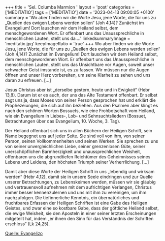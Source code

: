 +++
title = 'Sel. Columba Marmion  '
layout = 'post'
categories = ['MEDITATIO']
tags = ['MEDITATIO']
date = '2023-04-13 09:00:05 +0100'
summary = 'Wo aber finden wir die Worte Jesu, jene Worte, die für uns zu „Quellen des ewigen Lebens werden sollen“ (Joh 4,14)? Zunächst im Evangelium! Dort lauschen wir dem Heiland selbst, dem menschgewordenen Wort. Er offenbart uns das Unaussprechliche in menschlichen Lauten, stellt uns da....'
linkedsummaryImage = 'meditatio.jpg'
keepImageRatio = 'true'
+++
Wo aber finden wir die Worte Jesu, jene Worte, die für uns zu „Quellen des ewigen Lebens werden sollen“ (Joh 4,14)? Zunächst im Evangelium! Dort lauschen wir dem Heiland selbst, dem menschgewordenen Wort. Er offenbart uns das Unaussprechliche in menschlichen Lauten, stellt uns das Unsichtbare vor Augen, soweit unser schwacher Geist imstande ist, es zu fassen.<!--more--> Wir müssen nur die Augen öffnen und unser Herz vorbereiten, um seine Klarheit zu sehen und uns daran zu erfreuen. […]

Jesus Christus aber ist „derselbe gestern, heute und in Ewigkeit“ (Hebr 13,8). Darum ist er es auch, der uns das Alte Testament offenbart. Er selbst sagt uns ja, dass Moses von seiner Person gesprochen hat und erklärt die Prophezeiungen, die sich auf ihn beziehen. Aus den Psalmen aber klingt es nach den schönen Worten Bossuets, wie eine Frohbotschaft vom Heiland, wie ein Evangelium in Liebes-, Lob- und Sehnsuchtsliedern (Bossuet, Betrachtungen über das Evangelium, 10. Woche, 3. Tag).

Der Heiland offenbart sich uns in allen Büchern der Heiligen Schrift, sein Name begegnet uns auf jeder Seite. Sie sind voll von ihm, von seiner Person, seinen Vollkommenheiten und seinen Werken. Sie sprechen zu uns von seiner unvergleichlichen Liebe, seiner grenzenlosen Güte, seiner unerschöpflichen Barmherzigkeit und unaussprechlichen Weisheit, offenbaren uns die abgrundtiefen Reichtümer des Geheimnisses seines Lebens und Leidens, den höchsten Triumph seiner Verherrlichung. […]

Damit aber diese Worte der Heiligen Schrift in uns „lebendig und wirksam werden“ (Hebr 4,12), damit sie in unsere Seele eindringen und zur Quelle unserer Betrachtungen, zu Lebenskeimen werden, müssen wir sie gläubig und vertrauensvoll aufnehmen mit dem aufrichtigen Verlangen, Christus immer besser kennenzulernen und uns mit ihm zu vereinigen, um ihm nachzufolgen. Die tiefinnerliche Kenntnis, ein übernatürliches und fruchtbares Erfassen der Heiligen Schriften ist eine Gabe des Heiligen Geistes, und zwar eine so kostbare Gabe, dass der göttliche Heiland selbst, die ewige Weisheit, sie den Aposteln in einer seiner letzten Erscheinungen mitgeteilt hat, indem „er ihnen den Sinn für das Verständnis der Schriften erschloss“ (Lk 24,25).


[Quelle: Evangelizo](https://evangeliumtagfuertag.org/DE/gospel)
